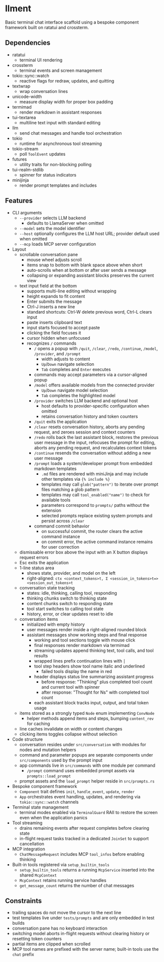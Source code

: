 # llment
Basic terminal chat interface scaffold using a bespoke component framework built on ratatui and crossterm.

## Dependencies
- ratatui
  - terminal UI rendering
- crossterm
  - terminal events and screen management
- tokio::sync::watch
  - reactive flags for redraw, updates, and quitting
- textwrap
  - wrap conversation lines
- unicode-width
  - measure display width for proper box padding
- termimad
  - render markdown in assistant responses
- tui-textarea
  - multiline text input with standard editing
- llm
  - send chat messages and handle tool orchestration
- tokio
  - runtime for asynchronous tool streaming
- tokio-stream
  - poll `ToolEvent` updates
- futures
  - utility traits for non-blocking polling
- tui-realm-stdlib
  - spinner for status indicators
- minijinja
  - render prompt templates and includes

## Features
- CLI arguments
  - `--provider` selects LLM backend
    - defaults to LlamaServer when omitted
  - `--model` sets the model identifier
  - `--host` optionally configures the LLM host URL; provider default used when omitted
  - `--mcp` loads MCP server configuration
- Layout
  - scrollable conversation pane
    - mouse wheel adjusts scroll
    - items snap to bottom with blank space above when short
    - auto-scrolls when at bottom or after user sends a message
    - collapsing or expanding assistant blocks preserves the current view
  - text input field at the bottom
    - supports multi-line editing without wrapping
    - height expands to fit content
    - Enter submits the message
    - Ctrl-J inserts a new line
    - standard shortcuts: Ctrl-W delete previous word, Ctrl-L clears input
    - paste inserts clipboard text
    - input starts focused to accept paste
    - clicking the field focuses it
    - cursor hidden when unfocused
    - recognizes `/` commands
      - `/` opens a popup with `/quit`, `/clear`, `/redo`, `/continue`, `/model`, `/provider`, and `/prompt`
        - width adjusts to content
        - `Up`/`Down` navigate selection
        - `Tab` completes and `Enter` executes
      - commands may accept parameters via a cursor-aligned popup
      - `/model` offers available models from the connected provider
        - `Up`/`Down` navigate model selection
        - `Tab` completes the highlighted model
      - `/provider` switches LLM backend and optional host
        - host defaults to provider-specific configuration when omitted
        - retains conversation history and token counters
      - `/quit` exits the application
      - `/clear` resets conversation history, aborts any pending request, and zeroes session and context counters
      - `/redo` rolls back the last assistant block, restores the previous user message in the input, refocuses the prompt for editing, aborts any pending request, and recalculates context tokens
      - `/continue` resends the conversation without adding a new user message
      - `/prompt` loads a system/developer prompt from embedded markdown templates
        - `.md` files are rendered with miniJinja and may include other templates via `{% include %}`
        - templates may call `glob("pattern")` to iterate over prompt files matching a glob pattern
        - templates may call `tool_enabled("name")` to check for available tools
        - parameters correspond to `prompts/` paths without the extension
        - selected prompts replace existing system prompts and persist across `/clear`
      - command commit behavior
        - on successful commit, the router clears the active command instance
        - on commit error, the active command instance remains for user correction
  - dismissable error box above the input with an X button displays request errors
  - Esc exits the application
  - 1-line status area
    - shows state, provider, and model on the left
    - right-aligned: `ctx <context_tokens>t, Σ <session_in_tokens>t=> <session_out_tokens>t`
  - conversation state tracking
    - states: idle, thinking, calling tool, responding
    - thinking chunks switch to thinking state
    - content chunks switch to responding state
    - tool start switches to calling tool state
    - history, error, or clear updates reset to idle
  - conversation items
    - initialized with empty history
    - user messages render inside a right-aligned rounded block
    - assistant messages show working steps and final response
      - working and tool sections toggle with mouse click
      - final responses render markdown via termimad
      - streaming updates append thinking text, tool calls, and tool results
      - wrapped lines prefix continuation lines with `│`
      - tool step headers show tool name italic and underlined
        - failed tools display the name in red
      - header displays status line summarizing assistant progress
        - before response: "Thinking" plus completed tool count and current tool with spinner
        - after response: "Thought for Ns" with completed tool count
      - each assistant block tracks input, output, and total token usage
  - items stored as a strongly typed `Node` enum implementing `ConvNode`
    - helper methods append items and steps, bumping `content_rev` for caching
  - line caches invalidate on width or content changes
  - clicking items toggles collapse without selection
- Code structure
  - conversation resides under `src/conversation` with modules for nodes and mutation helpers
  - command and parameter popups are separate components under `src/components` used by the prompt input
  - app commands live in `src/commands` with one module per command
    - `/prompt` command uses embedded prompt assets via `prompts::load_prompt`
  - prompt assets and the `load_prompt` helper reside in `src/prompts.rs`
- Bespoke component framework
  - `Component` trait defines `init`, `handle_event`, `update`, `render`
  - `App` orchestrates event handling, updates, and rendering via `tokio::sync::watch` channels
- Terminal state management
  - terminal modes enabled via `TerminalGuard` RAII to restore the screen even when the application panics
- Tool streaming
  - drains remaining events after request completes before clearing state
  - in-flight request tasks tracked in a dedicated `JoinSet` to support cancellation
- MCP integration
  - `ChatMessageRequest` includes MCP `tool_infos` before enabling thinking
- Built-in tools registered via `setup_builtin_tools`
  - `setup_builtin_tools` returns a running `McpService` inserted into the shared `McpContext`
  - `McpContext` retains running service handles
  - `get_message_count` returns the number of chat messages

## Constraints
- trailing spaces do not move the cursor to the next line
- test templates live under `tests/prompts` and are only embedded in test builds
- conversation pane has no keyboard interaction
- switching model aborts in-flight requests without clearing history or resetting token counters
- partial items are clipped when scrolled
- MCP tool names are prefixed with the server name; built-in tools use the `chat` prefix
